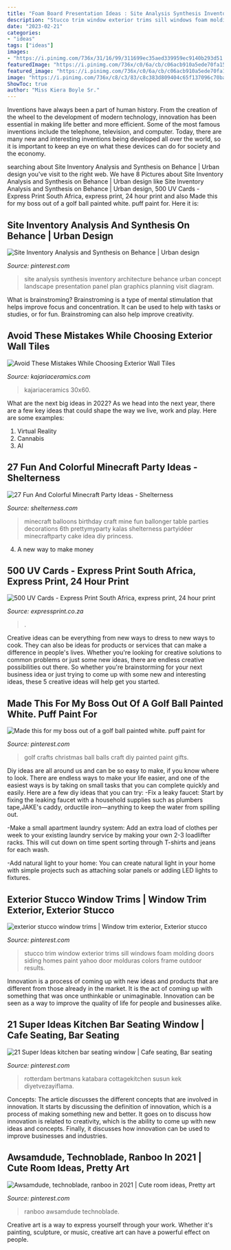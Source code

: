 ```yaml
---
title: "Foam Board Presentation Ideas : Site Analysis Synthesis Inventory Architecture Behance Urban Concept Landscape Presentation Panel Plan Graphics Planning Visit Diagram"
description: "Stucco trim window exterior trims sill windows foam molding doors siding homes paint yahoo door molduras colors frame outdoor results"
date: "2023-02-21"
categories:
- "ideas"
tags: ["ideas"]
images:
- "https://i.pinimg.com/736x/31/16/99/311699ec35aed339959ec9140b293d51.jpg"
featuredImage: "https://i.pinimg.com/736x/c0/6a/cb/c06acb910a5ede70fa15899000542756.jpg"
featured_image: "https://i.pinimg.com/736x/c0/6a/cb/c06acb910a5ede70fa15899000542756.jpg"
image: "https://i.pinimg.com/736x/c8/c3/83/c8c383d809404c65f137096c70bacfb5--golf-ball-craft-golf-crafts.jpg"
ShowToc: true
author: "Miss Kiera Boyle Sr."
---
```



Inventions have always been a part of human history. From the creation of the wheel to the development of modern technology, innovation has been essential in making life better and more efficient. Some of the most famous inventions include the telephone, television, and computer. Today, there are many new and interesting inventions being developed all over the world, so it is important to keep an eye on what these devices can do for society and the economy.

	

		
searching about Site Inventory Analysis and Synthesis on Behance | Urban design you've visit to the right web. We have 8 Pictures about Site Inventory Analysis and Synthesis on Behance | Urban design like Site Inventory Analysis and Synthesis on Behance | Urban design, 500 UV Cards - Express Print South Africa, express print, 24 hour print and also Made this for my boss out of a golf ball painted white. puff paint for. Here it is:
		
    
## Site Inventory Analysis And Synthesis On Behance | Urban Design

<img loading=lazy src="https://i.pinimg.com/736x/31/16/99/311699ec35aed339959ec9140b293d51.jpg" onerror="this.onerror=null;this.src='https://tse2.mm.bing.net/th?id=OIP.wcxf9vyBmt4Qthgq4ehExQHaKe&amp;pid=15.1';" alt="Site Inventory Analysis and Synthesis on Behance | Urban design">

_Source: pinterest.com_

>site analysis synthesis inventory architecture behance urban concept landscape presentation panel plan graphics planning visit diagram. 

	

What is brainstroming?
Brainstroming is a type of mental stimulation that helps improve focus and concentration. It can be used to help with tasks or studies, or for fun. Brainstroming can also help improve creativity.

    
## Avoid These Mistakes While Choosing Exterior Wall Tiles

<img loading=lazy src="https://www.kajariaceramics.com/test_folder/mobileapp/uploads/blogs/1552651383_AVOID-THESE-MISTAKES-WHILE-CHOOSING-EXTERIOR-WALL-TILES.JPG" onerror="this.onerror=null;this.src='https://tse4.mm.bing.net/th?id=OIP.aGdsXVhZIhuZm69rdRLmQAHaDm&amp;pid=15.1';" alt="Avoid These Mistakes While Choosing Exterior Wall Tiles">

_Source: kajariaceramics.com_

>kajariaceramics 30x60. 

	

What are the next big ideas in 2022?
As we head into the next year, there are a few key ideas that could shape the way we live, work and play. Here are some examples: 
1. Virtual Reality 
2. Cannabis 
3. AI 

    
## 27 Fun And Colorful Minecraft Party Ideas - Shelterness

<img loading=lazy src="https://i.shelterness.com/2016/10/08-Minecraft-balloons.jpg" onerror="this.onerror=null;this.src='https://tse4.mm.bing.net/th?id=OIP.q0X725zrkuhXpe88tdc_WgHaLN&amp;pid=15.1';" alt="27 Fun And Colorful Minecraft Party Ideas - Shelterness">

_Source: shelterness.com_

>minecraft balloons birthday craft mine fun ballonger table parties decorations 6th prettymyparty kalas shelterness partyidéer minecraftparty cake idea diy princess. 

	

4. A new way to make money 

    
## 500 UV Cards - Express Print South Africa, Express Print, 24 Hour Print

<img loading=lazy src="https://expressprint.co.za/wp-content/uploads/2020/01/express-print-44-1024x485.jpg" onerror="this.onerror=null;this.src='https://tse1.mm.bing.net/th?id=OIP.IXZXJakZW2i8g9sTcvvNDwHaDg&amp;pid=15.1';" alt="500 UV Cards - Express Print South Africa, express print, 24 hour print">

_Source: expressprint.co.za_

>. 

	

Creative ideas can be everything from new ways to dress to new ways to cook. They can also be ideas for products or services that can make a difference in people's lives. Whether you're looking for creative solutions to common problems or just some new ideas, there are endless creative possibilities out there. So whether you're brainstorming for your next business idea or just trying to come up with some new and interesting ideas, these 5 creative ideas will help get you started.

    
## Made This For My Boss Out Of A Golf Ball Painted White. Puff Paint For

<img loading=lazy src="https://i.pinimg.com/736x/c8/c3/83/c8c383d809404c65f137096c70bacfb5--golf-ball-craft-golf-crafts.jpg" onerror="this.onerror=null;this.src='https://tse3.mm.bing.net/th?id=OIP.jKAEyTSytJaYrYMj14O8eAHaNI&amp;pid=15.1';" alt="Made this for my boss out of a golf ball painted white. puff paint for">

_Source: pinterest.com_

>golf crafts christmas ball balls craft diy painted paint gifts. 

	

Diy ideas are all around us and can be so easy to make, if you know where to look.
There are endless ways to make your life easier, and one of the easiest ways is by taking on small tasks that you can complete quickly and easily. Here are a few diy ideas that you can try:
-Fix a leaky faucet: Start by fixing the leaking faucet with a household supplies such as plumbers tape,JAKE's caddy, orductile iron—anything to keep the water from spilling out.

-Make a small apartment laundry system: Add an extra load of clothes per week to your existing laundry service by making your own 2-3 loadlifter racks. This will cut down on time spent sorting through T-shirts and jeans for each wash.

-Add natural light to your home: You can create natural light in your home with simple projects such as attaching solar panels or adding LED lights to fixtures.

    
## Exterior Stucco Window Trims | Window Trim Exterior, Exterior Stucco

<img loading=lazy src="https://i.pinimg.com/736x/3b/be/76/3bbe76b0a59283ed5e831a4892f1c3b1--exterior-window-trims-stucco-window-trim.jpg" onerror="this.onerror=null;this.src='https://tse3.mm.bing.net/th?id=OIP.Xob5AmW9lIdR3jhWC4IUxgHaJ3&amp;pid=15.1';" alt="exterior stucco window trims | Window trim exterior, Exterior stucco">

_Source: pinterest.com_

>stucco trim window exterior trims sill windows foam molding doors siding homes paint yahoo door molduras colors frame outdoor results. 

	

Innovation is a process of coming up with new ideas and products that are different from those already in the market. It is the act of coming up with something that was once unthinkable or unimaginable. Innovation can be seen as a way to improve the quality of life for people and businesses alike.

    
## 21 Super Ideas Kitchen Bar Seating Window | Cafe Seating, Bar Seating

<img loading=lazy src="https://i.pinimg.com/736x/26/3f/54/263f5428836981b78cb3bccfd1a61094.jpg" onerror="this.onerror=null;this.src='https://tse4.mm.bing.net/th?id=OIP.jjFek3vlT9az56_JMgV1zQAAAA&amp;pid=15.1';" alt="21 Super Ideas kitchen bar seating window | Cafe seating, Bar seating">

_Source: pinterest.com_

>rotterdam bertmans katabara cottagekitchen susun kek diyetvezayiflama. 

	

Concepts:
The article discusses the different concepts that are involved in innovation. It starts by discussing the definition of innovation, which is a process of making something new and better. It goes on to discuss how innovation is related to creativity, which is the ability to come up with new ideas and concepts. Finally, it discusses how innovation can be used to improve businesses and industries.

    
## Awsamdude, Technoblade, Ranboo In 2021 | Cute Room Ideas, Pretty Art

<img loading=lazy src="https://i.pinimg.com/736x/c0/6a/cb/c06acb910a5ede70fa15899000542756.jpg" onerror="this.onerror=null;this.src='https://tse3.mm.bing.net/th?id=OIP.VVsET1sk7QxIMtdCiG5eOgHaJ3&amp;pid=15.1';" alt="Awsamdude, technoblade, ranboo in 2021 | Cute room ideas, Pretty art">

_Source: pinterest.com_

>ranboo awsamdude technoblade. 

	

Creative art is a way to express yourself through your work. Whether it's painting, sculpture, or music, creative art can have a powerful effect on people.

